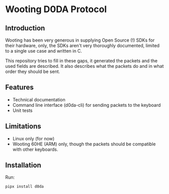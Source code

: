 # Wooting D0DA Protocol

## Introduction

Wooting has been very generous in supplying Open Source (!) SDKs for their hardware, only, the SDKs aren't
very thoroughly documented, limited to a single use case and written in C.

This repository tries to fill in these gaps, it generated the packets and the used fields are described. It also
describes what the packets do and in what order they should be sent.

## Features

- Technical documentation
- Command line interface (d0da-cli) for sending packets to the keyboard
- Unit tests

## Limitations

- Linux only (for now)
- Wooting 60HE (ARM) only, though the packets should be compatible with other keyboards.

## Installation

Run:

```bash
pipx install d0da
```

